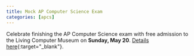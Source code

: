 ```yaml
---
title: Mock AP Computer Science Exam
categories: [apcs]
---
```

Celebrate finishing the AP Computer Science exam with free admission to the Living Computer Museum on <b>Sunday, May 20</b>. [Details here](https://issaquahwednet-my.sharepoint.com/:b:/g/personal/stutlerk_issaquah_wednet_edu/EYv0eamwg7xKuorb0k_oLRwBFsyIfHDVV-KrsI32S-E2uA?e=lSG1JK){:target="_blank"}.
